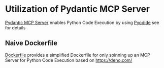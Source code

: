 # Utilization of Pydantic MCP Server 
[Pydantic MCP Server](https://ai.pydantic.dev/mcp/run-python/) enables Python Code Execution by using [Pyodide](https://pyodide.org/en/stable/)
see  for details
## Naive Dockerfile

[Dockerfile](naive/Dockerfile) provides a simplified Dockerfile for only spinning up an MCP Server for Python Code Execution based on https://deno.com/
